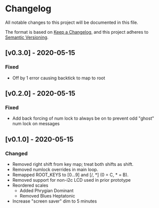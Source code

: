 # Changelog

All notable changes to this project will be documented in this file.

The format is based on [Keep a Changelog](https://keepachangelog.com/en/1.0.0/),
and this project adheres to [Semantic Versioning](https://semver.org/spec/v2.0.0.html).

## [v0.3.0] - 2020-05-15

### Fixed
- Off by 1 error causing backtick to map to root

## [v0.2.0] - 2020-05-15

### Fixed
- Add back forcing of num lock to always be on to prevent odd "ghost" num lock on messages

## [v0.1.0] - 2020-05-15

### Changed
- Removed right shift from key map; treat both shifts as shift.
- Removed numlock overrides in main loop.
- Remapped ROOT_KEYS to [0...9] and [/, *] (0 = C, * = B).
- Removed support for non-i2c LCD used in prior prototype
- Reordered scales
  - Added Phrygian Dominant
  - Removed Blues Heptatonic
- Increase "screen saver" dim to 5 minutes